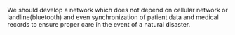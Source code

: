 We should develop a network which does not depend on cellular network or landline(bluetooth) and even synchronization of patient data and medical records to ensure proper care in the event of a natural disaster.
